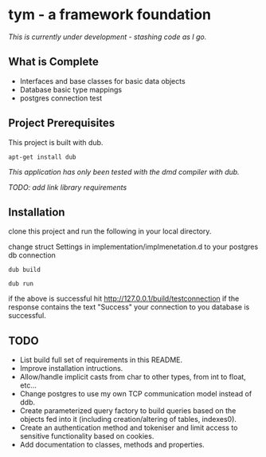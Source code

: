 # tym - a framework foundation

_This is currently under development - stashing code as I go._

## What is Complete

- Interfaces and base classes for basic data objects
- Database basic type mappings
- postgres connection test

## Project Prerequisites
This project is built with dub.

`apt-get install dub`

_This application has only been tested with the dmd compiler with dub._

_TODO: add link library requirements_

## Installation
clone this project and run the following in your local directory.

change struct Settings in implementation/implmenetation.d to your postgres db connection

`dub build`

`dub run`

if the above is successful hit http://127.0.0.1/build/testconnection if the response contains the text "Success" your connection to you database is successful.

## TODO

- List build full set of requirements in this README.
- Improve installation intructions.
- Allow/handle implicit casts from char to other types, from int to float, etc...
- Change postgres to use my own TCP communication model instead of ddb.
- Create parameterized query factory to build queries based on the objects fed into it (including creation/altering of tables, indexes0).
- Create an authentication method and tokeniser and limit access to sensitive functionality based on cookies.
- Add documentation to classes, methods and properties.
